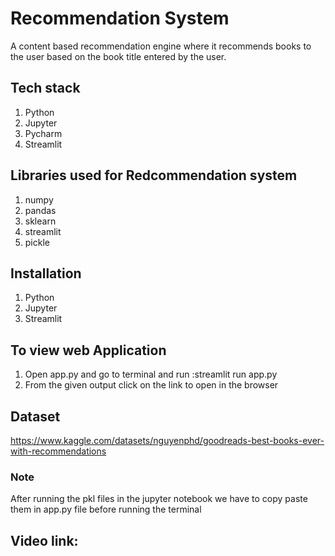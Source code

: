 # Recommendation System

A content based recommendation engine where it recommends books to the user based on the book title entered by the user.

## Tech stack
1) Python
2) Jupyter
3) Pycharm
4) Streamlit

## Libraries used for Redcommendation system
1) numpy
2) pandas
3) sklearn
4) streamlit
5) pickle

## Installation

1) Python
2) Jupyter
3) Streamlit

## To view web Application
1) Open app.py and go to terminal and run :streamlit run app.py
2) From the given output click on the link to open in the browser   

## Dataset

https://www.kaggle.com/datasets/nguyenphd/goodreads-best-books-ever-with-recommendations


### Note
After running the pkl files in the jupyter notebook we have to copy paste them in app.py file before running the terminal

## Video link:
